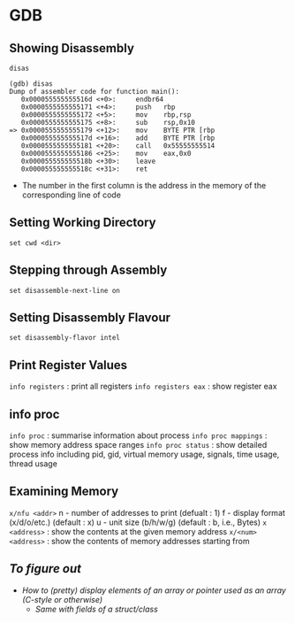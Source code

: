 # GDB

## Showing Disassembly
`disas`
```
(gdb) disas
Dump of assembler code for function main():
   0x000055555555516d <+0>:     endbr64
   0x0000555555555171 <+4>:     push   rbp
   0x0000555555555172 <+5>:     mov    rbp,rsp
   0x0000555555555175 <+8>:     sub    rsp,0x10
=> 0x0000555555555179 <+12>:    mov    BYTE PTR [rbp
   0x000055555555517d <+16>:    add    BYTE PTR [rbp
   0x0000555555555181 <+20>:    call   0x55555555514
   0x0000555555555186 <+25>:    mov    eax,0x0
   0x000055555555518b <+30>:    leave
   0x000055555555518c <+31>:    ret
```
* The number in the first column is the address in the memory of the corresponding line of code

## Setting Working Directory
`set cwd <dir>`

## Stepping through Assembly
`set disassemble-next-line on`

## Setting Disassembly Flavour
`set disassembly-flavor intel`

## Print Register Values
`info registers` : print all registers
`info registers eax` : show register eax

## info proc
`info proc` : summarise information about process
`info proc mappings` : show memory address space ranges
`info proc status` : show detailed process info including pid, gid, virtual memory usage, signals, time usage, thread usage

## Examining Memory
`x/nfu <addr>` 
    n - number of addresses to print (defualt : 1)
    f - display format (x/d/o/etc.) (default : x)
    u - unit size (b/h/w/g) (default : b, i.e., Bytes)
`x <address>` : show the contents at the given memory address
`x/<num> <address>` : show the contents of <num> memory addresses starting from <address>


## To figure out
* How to (pretty) display elements of an array or pointer used as an array (C-style or otherwise)
    * Same with fields of a struct/class
